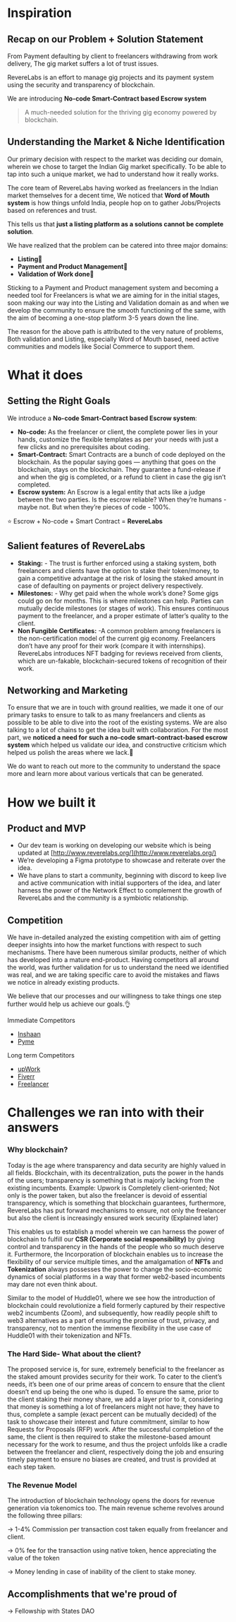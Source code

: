 # Inspiration
## Recap on our Problem + Solution Statement

From Payment defaulting by client to freelancers withdrawing from work delivery, The gig market suffers a lot of trust issues.

RevereLabs is an effort to manage gig projects and its payment system using the security and transparency of blockchain.

We are introducing **No-code Smart-Contract based Escrow system**

> A much-needed solution for the thriving gig economy powered by blockchain.
> 

## Understanding the Market & Niche Identification

Our primary decision with respect to the market was deciding our domain, wherein we chose to target the Indian Gig market specifically. To be able to tap into such a unique market, we had to understand how it really works. 

The core team of RevereLabs having worked as freelancers in the Indian market themselves for a decent time, We noticed that **Word of Mouth system** is how things unfold  India, people hop on to gather Jobs/Projects based on references and trust.

This tells us that **just a listing platform as a solutions cannot be complete solution**.

We have realized that the problem can be catered into three major domains:

- **Listing📃**
- **Payment and Product Management💸**
- **Validation of Work done🤝**

Sticking to a Payment and Product management system and becoming a needed tool for Freelancers is what we are aiming for in the initial stages, soon making our way into the Listing and Validation domain as and when we develop the community to ensure the smooth functioning of the same, with the aim of becoming a one-stop platform 3-5 years down the line.

The reason for the above path is attributed to the very nature of problems, Both validation and Listing, especially Word of Mouth based, need active communities and models like Social Commerce to support them.

# What it does
## Setting the Right Goals

We introduce a **No-code Smart-Contract based Escrow system**:

- **No-code:** As the freelancer or client, the complete power lies in your hands, customize the flexible templates as per your needs with just a few clicks and no prerequisites about coding.
- **Smart-Contract:** Smart Contracts are a bunch of code deployed on the blockchain. As the popular saying goes — anything that goes on the blockchain, stays on the blockchain. They guarantee a fund-release if and when the gig is completed, or a refund to client in case the gig isn’t completed.
- **Escrow system:** An Escrow is a legal entity that acts like a judge between the two parties. Is the escrow reliable? When they’re humans - maybe not. But when they’re pieces of code - 100%.


⭐ Escrow + No-code + Smart Contract = **RevereLabs**


## Salient features of RevereLabs

- **Staking:** - The trust is further enforced using a staking system, both freelancers and clients have the option to stake their token/money, to gain a competitive advantage at the risk of losing the staked amount in case of defaulting on payments or project delivery respectively.
- **Milestones:** - Why get paid when the whole work’s done? Some gigs could go on for months. This is where milestones can help. Parties can mutually decide milestones (or stages of work). This ensures continuous payment to the freelancer, and a proper estimate of latter’s quality to the client.
- **Non Fungible Certificates:** -A common problem among freelancers is the non-certification model of the current gig economy. Freelancers don’t have any proof for their work (compare it with internships). RevereLabs introduces NFT badging for reviews received from clients, which are un-fakable, blockchain-secured tokens of recognition of their work.

## **Networking and Marketing**

To ensure that we are in touch with ground realities, we made it one of our primary tasks to ensure to talk to as many freelancers and clients as possible to be able to dive into the root of the existing systems. We are also talking to a lot of chains to get the idea built with collaboration. For the most part, we **noticed a need for such a no-code smart-contract-based escrow system** which helped us validate our idea, and constructive criticism which helped us polish the areas where we lack.💪

We do want to reach out more to the community to understand the space more and learn more about various verticals that can be generated.

# How we built it
## **Product and MVP**

- Our dev team is working on developing our website which is being updated at [http://www.reverelabs.org/](http://www.reverelabs.org/)
- We’re developing a Figma prototype to showcase and reiterate over the idea.
- We have plans to start a community, beginning with discord to keep live and active communication with initial supporters of the idea, and later harness the power of the Network Effect to complement the growth of RevereLabs and the community is a symbiotic relationship.

## Competition

We have in-detailed analyzed the existing competition with aim of getting deeper insights into how the market functions with respect to such mechanisms. There have been numerous similar products, neither of which has developed into a mature end-product. Having competitors all around the world, was further validation for us to understand the need we identified was real, and we are taking specific care to avoid the mistakes and flaws we notice in already existing products. 

We believe that our processes and our willingness to take things one step further would help us achieve our goals.👌

Immediate Competitors 

- [Inshaan](inshaan.com)
- [Pyme](https://pyme.team/)

Long term Competitors

- [upWork](https://www.upwork.com/)
- [Fiverr](https://fiverr.com/)
- [Freelancer](https://www.freelancer.in/)


# Challenges we ran into with their answers
### Why blockchain?

Today is the age where transparency and data security are highly valued in all fields. Blockchain, with its decentralization, puts the power in the hands of the users; transparency is something that is majorly lacking from the existing incumbents. Example: Upwork is Completely client-oriented; Not only is the power taken, but also the freelancer is devoid of essential transparency, which is something that blockchain guarantees, furthermore, RevereLabs has put forward mechanisms to ensure, not only the freelancer but also the client is increasingly ensured work security (Explained later)

This enables us to establish a model wherein we can harness the power of blockchain to fulfill our **CSR (Corporate social responsibility)** by giving control and transparency in the hands of the people who so much deserve it. Furthermore, the Incorporation of blockchain enables us to increase the flexibility of our service multiple times, and the amalgamation of **NFTs** and **Tokenization** always possesses the power to change the socio-economic dynamics of social platforms in a way that former web2-based incumbents may dare not even think about. 

Similar to the model of Huddle01, where we see how the introduction of blockchain could revolutionize a field formerly captured by their respective web2 incumbents (Zoom), and subsequently, how readily people shift to web3 alternatives as a part of ensuring the promise of trust, privacy, and transparency, not to mention the immense flexibility in the use case of Huddle01 with their tokenization and NFTs.

### The Hard Side- What about the client?

The proposed service is, for sure, extremely beneficial to the freelancer as the staked amount provides security for their work. To cater to the client’s needs, it’s been one of our prime areas of concern to ensure that the client doesn’t end up being the one who is duped. To ensure the same, prior to the client staking their money share, we add a layer prior to it, considering that money is something a lot of freelancers might not have; they have to thus, complete a sample (exact percent can be mutually decided) of the task to showcase their interest and future commitment, similar to how Requests for Proposals (RFP) work. After the successful completion of the same, the client is then required to stake the milestone-based amount necessary for the work to resume, and thus the project unfolds like a cradle between the freelancer and client, respectively doing the job and ensuring timely payment to ensure no biases are created, and trust is provided at each step taken.

### The Revenue Model

The introduction of blockchain technology opens the doors for revenue generation via tokenomics too. The main revenue scheme revolves around the following three pillars:

→ 1-4% Commission per transaction cost taken equally from freelancer and client.

→ 0% fee for the transaction using native token, hence appreciating the value of the token

→ Money lending in case of inability of the client to stake money.


## Accomplishments that we're proud of
→ Fellowship with States DAO
